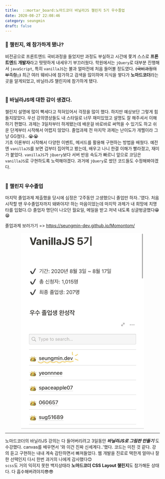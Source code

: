 ```yaml
---
title:  ::mortar_board:노마드코더 바닐라JS 챌린지 5기 우수졸업
date: 2020-08-27 22:08:46
category: seungmin
draft: false
---
```


### :pencil: 챌린지, 왜 참가하게 됐나?    
비전공으로 프론트엔드 국비과정을 들었지만 과정도 부실하고 시간에 쫓겨 스스로 **프론트엔드 개발자**라고 떳떳하게 내세우기 부끄러웠다. 학원에서는 `jQuery`로 대부분 진행해서 `javaScript`, 특히 `vanillaJS`는 불과 얼마전에 처음 들어볼 정도였다. ~~(국비과정의 부족함,,)~~ 최근 여러 웨비나에 참가하고 검색을 많이하며 지식을 쌓다가 **노마드코더**라는 곳을 알게되었고, 바닐라JS 챌린지에 참가하게 됐다.  
<br> 
### :ice_cream: 바닐라JS에 대한 감이 생겼다.    
챌린지 설명에 많이 빡세다고 적혀있어서 걱정을 많이 했다. 하지만 예상보단 그렇게 힘들지않았다. 우선 강의영상들도 내 스타일로 너무 재미있었고 설명도 잘 해주셔서 이해하기 편했다. 과제는 3일차부터 하게됐는데 배운걸 바로바로 써먹을 수 있기도 하고 쉬운 단계부터 시작해서 어렵지 않았다. 졸업과제 전 마지막 과제는 난이도가 개헬이라 그냥 GG쳤다.. :sob::sob:   
기초 이론부터 시작해서 다양한 이벤트, 메서드를 활용해 구현하는 방법을 배웠다. 예전엔 `vanillaJS`를 보면 겁부터 집어먹고 봤는데, 배우고 나니 한결 이해가 빨라졌고, 재미가 붙었다. `vanillaJS`가 `jQuery`보다 서버 반응 속도가 빠르니 앞으로 코딩은 `vanillaJS`로 구현하도록 노력해야겠다. 과거에 `jQuery`로 썼던 코드들도 수정해봐야겠다.  
<br>
### :tada: 챌린지 우수졸업    
마지막 졸업과제 제출했을 당시에 심정은 '2주동안 고생했으니 졸업만 하자..'였다. 처음 시작할 땐 우수졸업자까지 돼봐야지! 하는 마음이었는데 마지막 과제가 내 희망에 치명타를 입혔다.:confused: 졸업자 명단이 나오던 월요일, 메일을 받고 저녁 내도록 싱글벙글했다:grin::grin:    
  
졸업과제 보러가기 => https://seungmin-dev.github.io/Momontom/  
  
<img src="img/challenge.jpg" alt="우수졸업" style="display: block; margin: 0 auto; width: 400px; height: auto;" />    


___  


노마드코더의 바닐라JS 강의는 다 들어버리려고 3일동안 ***바닐라JS로 그림판 만들기*** 도 수강했다. canvas를 배우면서 '와 이건 진짜 신세계다..'했다. 코드는 미친 것 같다. 강의 듣고 구현하는 내내 계속 감탄하면서 빠져들었다. 웹 개발을 진로로 택한게 얼마나 잘한 선택인지 다시 한번 과거의 나에게 감사했다:blush:  
`scss`도 거의 익히지 못한 백지상태라 **노마드코더 CSS Layout 챌린지**도 참가해둔 상태다. 다 흡수해버려야지:sunglasses::sunglasses: <br><br>
